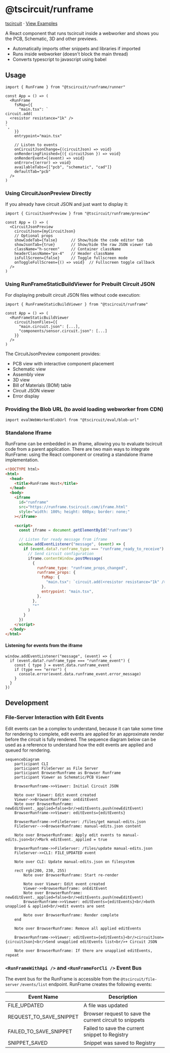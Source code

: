 # @tscircuit/runframe

[tscircuit](https://github.com/tscircuit/tscircuit) ⋅ [View Examples](https://runframe.vercel.app)

A React component that runs tscircuit inside a webworker and shows you the PCB,
Schematic, 3D and other previews.

- Automatically imports other snippets and libraries if imported
- Runs inside webworker (doesn't block the main thread)
- Converts typescript to javascript using babel

## Usage

```tsx
import { RunFrame } from "@tscircuit/runframe/runner"

const App = () => (
  <RunFrame
    fsMap={{
      "main.tsx": `
circuit.add(
  <resistor resistance="1k" />
)
`,
    }}
    entrypoint="main.tsx"

    // Listen to events
    onCircuitJsonChange={(circuitJson) => void}
    onRenderingFinished={({ circuitJson }) => void}
    onRenderEvent={(event) => void}
    onError={(error) => void}
    availableTabs={["pcb", "schematic", "cad"]}
    defaultTab="pcb"
  />
)
```

### Using CircuitJsonPreview Directly

If you already have circuit JSON and just want to display it:

```tsx
import { CircuitJsonPreview } from "@tscircuit/runframe/preview"

const App = () => (
  <CircuitJsonPreview
    circuitJson={myCircuitJson}
    // Optional props
    showCodeTab={false}      // Show/hide the code editor tab
    showJsonTab={true}       // Show/hide the raw JSON viewer tab
    className="h-screen"     // Container className
    headerClassName="px-4"   // Header className
    isFullScreen={false}     // Toggle fullscreen mode
    onToggleFullScreen={() => void}  // Fullscreen toggle callback
  />
)
```

### Using RunFrameStaticBuildViewer for Prebuilt Circuit JSON

For displaying prebuilt circuit JSON files without code execution:

```tsx
import { RunFrameStaticBuildViewer } from "@tscircuit/runframe"

const App = () => (
  <RunFrameStaticBuildViewer
    circuitJsonFiles={{
      "main.circuit.json": [...],
      "components/sensor.circuit.json": [...]
    }}
  />
)
```

The CircuitJsonPreview component provides:

- PCB view with interactive component placement
- Schematic view
- Assembly view
- 3D view
- Bill of Materials (BOM) table
- Circuit JSON viewer
- Error display

### Providing the Blob URL (to avoid loading webworker from CDN)

```tsx
import evalWebWorkerBlobUrl from "@tscircuit/eval/blob-url"
```

### Standalone Iframe

RunFrame can be embedded in an iframe, allowing you to evaluate tscircuit code from a parent application. There are two main ways to integrate RunFrame: using the React component or creating a standalone iframe implementation.

```html
<!DOCTYPE html>
<html>
  <head>
    <title>RunFrame Host</title>
  </head>
  <body>
    <iframe
      id="runframe"
      src="https://runframe.tscircuit.com/iframe.html"
      style="width: 100%; height: 600px; border: none;"
    ></iframe>

    <script>
      const iframe = document.getElementById("runframe")

      // Listen for ready message from iframe
      window.addEventListener("message", (event) => {
        if (event.data?.runframe_type === "runframe_ready_to_receive") {
          // Send circuit configuration
          iframe.contentWindow.postMessage(
            {
              runframe_type: "runframe_props_changed",
              runframe_props: {
                fsMap: {
                  "main.tsx": `circuit.add(<resistor resistance="1k" />)`,
                },
                entrypoint: "main.tsx",
              },
            },
            "*"
          )
        }
      })
    </script>
  </body>
</html>
```

#### Listening for events from the iframe

```tsx
window.addEventListener("message", (event) => {
  if (event.data?.runframe_type === "runframe_event") {
    const { type } = event.data.runframe_event
    if (type === "error") {
      console.error(event.data.runframe_event.error_message)
    }
  }
})
```

## Development

### File-Server Interaction with Edit Events

Edit events can be a complex to understand, because it can take some
time for rendering to complete, edit events are applied for an
approximate render before the circuit is fully rendered. The sequence
diagram below can be used as a reference to understand how the edit events
are applied and queued for rendering.

```mermaid
sequenceDiagram
    participant CLI
    participant FileServer as File Server
    participant BrowserRunframe as Browser Runframe
    participant Viewer as Schematic/PCB Viewer

    BrowserRunframe->>Viewer: Initial Circuit JSON

    Note over Viewer: Edit event created
    Viewer->>BrowserRunframe: onEditEvent
    Note over BrowserRunframe: newEditEvent._applied=false<br/>editEvents.push(newEditEvent)
    BrowserRunframe->>Viewer: editEvents={editEvents}

    BrowserRunframe->>FileServer: /files/get manual-edits.json
    FileServer-->>BrowserRunframe: manual-edits.json content

    Note over BrowserRunframe: Apply edit events to manual-edits.json<br/>Mark editEvent._applied = true

    BrowserRunframe->>FileServer: /files/update manual-edits.json
    FileServer->>CLI: FILE_UPDATED event

    Note over CLI: Update manual-edits.json on filesystem

    rect rgb(200, 230, 255)
        Note over BrowserRunframe: Start re-render

        Note over Viewer: Edit event created
        Viewer->>BrowserRunframe: onEditEvent
        Note over BrowserRunframe: newEditEvent._applied=false<br/>editEvents.push(newEditEvent)
        BrowserRunframe->>Viewer: editEvents={editEvents}<br/>both unapplied & applied<br/>edit events are sent

        Note over BrowserRunframe: Render complete
    end

    Note over BrowserRunframe: Remove all applied editEvents

    BrowserRunframe->>Viewer: editEvents={editEvents}<br/>circuitJson={circuitJson}<br/>Send unapplied editEvents list<br/>+ Circuit JSON

    Note over BrowserRunframe: If there are unapplied editEvents, repeat
```

### `<RunFrameWithApi />` and `<RunFrameForCli />` Event Bus

The event bus for the RunFrame is accessible from the `@tscircuit/file-server`
`/events/list` endpoint. RunFrame creates the following events:

| Event Name              | Description                                             |
| ----------------------- | ------------------------------------------------------- |
| FILE_UPDATED            | A file was updated                                      |
| REQUEST_TO_SAVE_SNIPPET | Browser request to save the current circuit to snippets |
| FAILED_TO_SAVE_SNIPPET  | Failed to save the current snippet to Registry          |
| SNIPPET_SAVED           | Snippet was saved to Registry                           |
